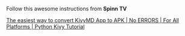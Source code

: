 Follow this awesome instructions from **Spinn TV**

[The easiest way to convert KivyMD App to APK | No ERRORS | For All Platforms | Python Kivy Tutorial](https://youtu.be/GTkKul8sA-c)